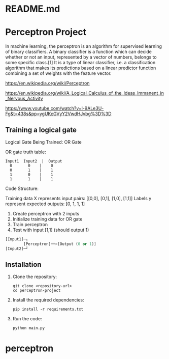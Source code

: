 # README.md

# Perceptron Project

In machine learning, the perceptron is an algorithm for supervised learning of binary classifiers. A binary classifier is a function which can decide whether or not an input, represented by a vector of numbers, belongs to some specific class.[1] It is a type of linear classifier, i.e. a classification algorithm that makes its predictions based on a linear predictor function combining a set of weights with the feature vector. 

https://en.wikipedia.org/wiki/Perceptron

https://en.wikipedia.org/wiki/A_Logical_Calculus_of_the_Ideas_Immanent_in_Nervous_Activity

https://www.youtube.com/watch?v=l-9ALe3U-Fg&t=438s&pp=ygUKcGVyY2VwdHJvbg%3D%3D

## Training a logical gate

Logical Gate Being Trained: OR Gate

OR gate truth table:

```
Input1  Input2  |  Output
  0       0    |    0
  0       1    |    1
  1       0    |    1
  1       1    |    1
```

Code Structure:

Training data X represents input pairs: [[0,0], [0,1], [1,0], [1,1]]
Labels y represent expected outputs: [0, 1, 1, 1]

1. Create perceptron with 2 inputs
2. Initialize training data for OR gate
3. Train perceptron
4. Test with input [1,1] (should output 1)


```python
[Input1]─┐
        [Perceptron]──>[Output (0 or 1)]
[Input2]─┘
```

## Installation

1. Clone the repository:
   ```
   git clone <repository-url>
   cd perceptron-project
   ```

2. Install the required dependencies:
   ```
   pip install -r requirements.txt
   ```

3. Run the code:
   ```
   python main.py
   ```
# perceptron

